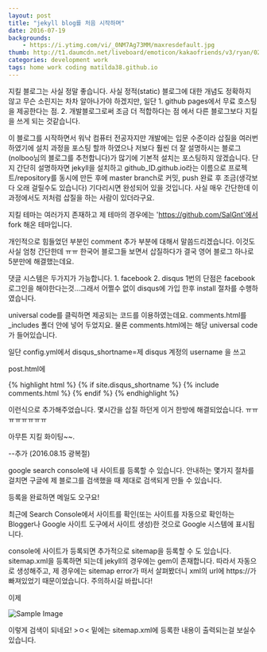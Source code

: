 ```yaml
---
layout: post
title: "jekyll blog를 처음 시작하며"
date: 2016-07-19
backgrounds:
    - https://i.ytimg.com/vi/_0NM7Ag73MM/maxresdefault.jpg
thumb: http://t1.daumcdn.net/liveboard/emoticon/kakaofriends/v3/ryan/022.gif
categories: development work
tags: home work coding matilda38.github.io
---
```


지킬 블로그는 사실 정말 좋습니다. 사실 정적(static) 블로그에 대한 개념도 정확하지 않고 무슨 소린지는 차차 알아나가야 하겠지만, 일단 1. github pages에서 무료 호스팅을 제공한다는 점. 2. 개발블로그로써 조금 더 적합하다는 점 에서 다른 블로그보다 지킬을 쓰게 되는 것같습니다.

이 블로그를 시작하면서 워낙 컴퓨터 전공자지만 개발에는 입문 수준이라 삽질을 여러번 하였기에 설치 과정을 포스팅 할까 하였으나 저보다 훨씬 더 잘 설명하시는 블로그(nolboo님의 블로그를 추천합니다)가 많기에 기본적 설치는 포스팅하지 않겠습니다. 단지 간단히 설명하자면 jekyll을 설치하고 github_ID.github.io라는 이름으로 프로젝트/repository를 동시에 만든 후에 master branch로 커밋, push 완료 후 조금(생각보다 오래 걸릴수도 있습니다) 기다리시면 완성되어 있을 것입니다. 사실 매우 간단한데 이 과정에서도 저처럼 삽질을 하는 사람이 있더라구요.

지킬 테마는 여러가지 존재하고 제 테마의 경우에는 'https://github.com/SalGnt'에서 fork 해온 테마입니다.



개인적으로 힘들었던 부분인 comment 추가 부분에 대해서 말씀드리겠습니다. 이것도 사실 엄청 간단한데 ㅠㅠ 한국어 블로그들 보면서 삽질하다가 결국 영어 블로그 하나로 5분만에 해결했는데요.

댓글 시스템은 두가지가 가능합니다. 1. facebook 2. disqus 1번의 단점은 facebook 로그인을 해야한다는것...그래서 어쩔수 없이 disqus에 가입 한후 install 절차를 수행하였습니다.

universal code를 클릭하면 제공되는 코드를 이용하였는데요. comments.html를 _includes 폴더 안에 넣어 두었지요. 물론 comments.html에는 해당 universal code가 들어있습니다.

일단 config.yml에서 disqus_shortname=제 disqus 계정의 username 을 쓰고

post.html에

{% highlight html %}
    {% if site.disqus_shortname %}
     {% include comments.html %}
    {% endif %}
{% endhighlight %}

이런식으로 추가해주었습니다. 몇시간을 삽질 하던게 이거 한방에 해결되었습니다. ㅠㅠㅠㅠㅠㅠㅠㅠ

아무튼 지킬 화이팅~~.


--추가 (2016.08.15 광복절)

google search console에 내 사이트를 등록할 수 있습니다. 안내하는 몇가지 절차를 걸치면 구글에 제 블로그를 검색했을 때 제대로 검색되게 만들 수 있습니다.

등록을 완료하면 메일도 오구요!

최근에 Search Console에서 사이트를 확인(또는 사이트를 자동으로 확인하는 Blogger나 Google 사이트 도구에서 사이트 생성)한 것으로 Google 시스템에 표시됩니다.

console에 사이트가 등록되면 추가적으로 sitemap을 등록할 수 도 있습니다. sitemap.xml을 등록하면 되는데 jekyll의 경우에는 gem이 존재합니다. 따라서 자동으로 생성해주고, 제 경우에는 sitemap error가 떠서 살펴봤더니 xml의 url에 https://가 빠져있었기 때문이었습니다. 주의하시길 바랍니다!

이제

![Sample Image](https://s3.ap-northeast-2.amazonaws.com/matilda38.github.io/se.jpg)

이렇게 검색이 되네요! >ㅇ< 밑에는 sitemap.xml에 등록한 내용이 출력되는걸 보실수 있습니다.